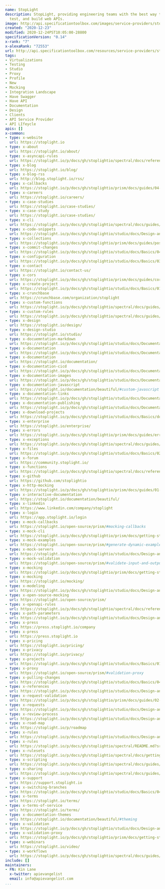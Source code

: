 ```yaml
---
name: StopLight
description: StopLight, providing engineering teams with the best way to document,
  test, and build web APIs.
image: http://api.specificationtoolbox.com/images/service-providers/stoplight.jpg
created: "2020-12-23"
modified: 2020-12-24PST10:05:00-28800
specificationVersion: "0.14"
x-rank: "7"
x-alexaRank: "72553"
url: http://api.specificationtoolbox.com/resources/service-providers/stoplight/
tags:
- Virtualizations
- Testing
- Studio
- Proxy
- Profile
- New
- Mocking
- Integration Landscape
- Have Swagger
- Have API
- Documentation
- Design
- Clients
- API Service Provider
- API LIfeycle
apis: []
x-common:
- type: x-website
  url: https://stoplight.io
- type: x-about
  url: https://stoplight.io/about/
- type: x-asyncapi-rules
  url: https://stoplight.io/p/docs/gh/stoplightio/spectral/docs/reference/asyncapi-rules.md?srn=gh/stoplightio/spectral/docs/reference/asyncapi-rules.md
- type: x-blog
  url: https://stoplight.io/blog/
- type: x-blog-rss
  url: http://blog.stoplight.io/rss/
- type: x-callbacks
  url: https://stoplight.io/p/docs/gh/stoplightio/prism/docs/guides/04-callbacks.md?srn=gh/stoplightio/prism/docs/guides/04-callbacks.md
- type: x-careers
  url: https://stoplight.io/careers/
- type: x-case-studies
  url: https://stoplight.io/case-studies/
- type: x-case-study
  url: https://stoplight.io/case-studies/
- type: x-cli
  url: https://stoplight.io/p/docs/gh/stoplightio/spectral/docs/guides/2-cli.md?srn=gh/stoplightio/spectral/docs/guides/2-cli.md
- type: x-code-snippets
  url: https://stoplight.io/p/docs/gh/stoplightio/studio/docs/Design-and-Modeling/05a-generating-code-snippets.md?srn=gh/stoplightio/studio/docs/Design-and-Modeling/05a-generating-code-snippets.md
- type: x-collections
  url: https://stoplight.io/p/docs/gh/stoplightio/prism/docs/guides/postman-collection.md?srn=gh/stoplightio/prism/docs/guides/postman-collection.md
- type: x-commit-changes
  url: https://stoplight.io/p/docs/gh/stoplightio/studio/docs/Basics/04-common-git-tasks.md?srn=gh/stoplightio/studio/docs/Basics/04-common-git-tasks.md
- type: x-configuration
  url: https://stoplight.io/p/docs/gh/stoplightio/studio/docs/Basics/03-stoplight-config.md?srn=gh/stoplightio/studio/docs/Basics/03-stoplight-config.md
- type: x-contact
  url: https://stoplight.io/contact-us/
- type: x-cors
  url: https://stoplight.io/p/docs/gh/stoplightio/prism/docs/guides/cors.md?srn=gh/stoplightio/prism/docs/guides/cors.md
- type: x-create-project
  url: https://stoplight.io/p/docs/gh/stoplightio/studio/docs/Basics/01-working-with-projects.md?srn=gh/stoplightio/studio/docs/Basics/01-working-with-projects.md#from-scratch
- type: x-crunchbase
  url: https://crunchbase.com/organization/stoplight
- type: x-custom-functions
  url: https://stoplight.io/p/docs/gh/stoplightio/spectral/docs/guides/5-custom-functions.md?srn=gh/stoplightio/spectral/docs/guides/5-custom-functions.md
- type: x-custom-rules
  url: https://stoplight.io/p/docs/gh/stoplightio/spectral/docs/guides/4-custom-rulesets.md?srn=gh/stoplightio/spectral/docs/guides/4-custom-rulesets.md
- type: x-design
  url: https://stoplight.io/design/
- type: x-design-studio
  url: https://stoplight.io/studio/
- type: x-docuemntation-markdown
  url: https://stoplight.io/p/docs/gh/stoplightio/studio/docs/Documentation/03-markdown-basics.md?srn=gh/stoplightio/studio/docs/Documentation/03-markdown-basics.md
- type: x-documentation
  url: https://stoplight.io/p/docs/gh/stoplightio/studio/docs/Documentation/01-getting-started.md?srn=gh/stoplightio/studio/docs/Documentation/01-getting-started.md
- type: x-documentation
  url: https://stoplight.io/documentation/
- type: x-documentation-cicd
  url: https://stoplight.io/p/docs/gh/stoplightio/studio/docs/Documentation/07-publish-via-ci.md?srn=gh/stoplightio/studio/docs/Documentation/07-publish-via-ci.md
- type: x-documentation-images
  url: https://stoplight.io/p/docs/gh/stoplightio/studio/docs/Documentation/04-using-images.md?srn=gh/stoplightio/studio/docs/Documentation/04-using-images.md
- type: x-documentation-javascript
  url: https://stoplight.io/documentation/beautiful/#custom-javascript
- type: x-documentation-links
  url: https://stoplight.io/p/docs/gh/stoplightio/studio/docs/Documentation/05-linking-between-articles.md?srn=gh/stoplightio/studio/docs/Documentation/05-linking-between-articles.md
- type: x-documentation-publishing
  url: https://stoplight.io/p/docs/gh/stoplightio/studio/docs/Documentation/06-publishing.md?srn=gh/stoplightio/studio/docs/Documentation/06-publishing.md
- type: x-download-projects
  url: https://stoplight.io/p/docs/gh/stoplightio/studio/docs/Basics/download-project.md?srn=gh/stoplightio/studio/docs/Basics/download-project.md
- type: x-enterprise
  url: https://stoplight.io/enterprise/
- type: x-errors
  url: https://stoplight.io/p/docs/gh/stoplightio/prism/docs/guides/errors.md?srn=gh/stoplightio/prism/docs/guides/errors.md
- type: x-exceptions
  url: https://stoplight.io/p/docs/gh/stoplightio/spectral/docs/guides/6-exceptions.md?srn=gh/stoplightio/spectral/docs/guides/6-exceptions.md
- type: x-files
  url: https://stoplight.io/p/docs/gh/stoplightio/studio/docs/Basics/02-working-with-files.md?srn=gh/stoplightio/studio/docs/Basics/02-working-with-files.md
- type: x-forum
  url: https://community.stoplight.io/
- type: x-functions
  url: https://stoplight.io/p/docs/gh/stoplightio/spectral/docs/reference/functions.md?srn=gh/stoplightio/spectral/docs/reference/functions.md
- type: x-github
  url: https://github.com/stoplightio
- type: x-http-mocking
  url: https://stoplight.io/p/docs/gh/stoplightio/prism/docs/guides/01-mocking.md?srn=gh/stoplightio/prism/docs/guides/01-mocking.md
- type: x-interactive-documentation
  url: https://stoplight.io/documentation/beautiful/
- type: x-linkedin
  url: https://www.linkedin.com/company/stoplight
- type: x-login
  url: https://app.stoplight.io/login
- type: x-mock-callbacks
  url: https://stoplight.io/open-source/prism/#mocking-callbacks
- type: x-mock-cli
  url: https://stoplight.io/p/docs/gh/stoplightio/prism/docs/getting-started/03-cli.md?srn=gh/stoplightio/prism/docs/getting-started/03-cli.md
- type: x-mock-examples
  url: https://stoplight.io/open-source/prism/#generate-dynamic-examples
- type: x-mock-servers
  url: https://stoplight.io/p/docs/gh/stoplightio/studio/docs/Design-and-Modeling/06-mock-servers.md?srn=gh/stoplightio/studio/docs/Design-and-Modeling/06-mock-servers.md
- type: x-mock-validation
  url: https://stoplight.io/open-source/prism/#validate-input-and-output
- type: x-mocking
  url: https://stoplight.io/p/docs/gh/stoplightio/prism/docs/getting-started/02-concepts.md?srn=gh/stoplightio/prism/docs/getting-started/02-concepts.md#mocking
- type: x-mocking
  url: https://stoplight.io/mocking/
- type: x-modeling
  url: https://stoplight.io/p/docs/gh/stoplightio/studio/docs/Design-and-Modeling/03-http-endpoints.md?srn=gh/stoplightio/studio/docs/Design-and-Modeling/03-http-endpoints.md
- type: x-open-source-mocking
  url: https://stoplight.io/open-source/prism/
- type: x-openapi-rules
  url: https://stoplight.io/p/docs/gh/stoplightio/spectral/docs/reference/openapi-rules.md?srn=gh/stoplightio/spectral/docs/reference/openapi-rules.md
- type: x-path-parameters
  url: https://stoplight.io/p/docs/gh/stoplightio/studio/docs/Design-and-Modeling/04-path-parameters.md
- type: x-press
  url: https://press.stoplight.io/company
- type: x-press
  url: https://press.stoplight.io
- type: x-pricing
  url: https://stoplight.io/pricing/
- type: x-privacy
  url: https://stoplight.io/privacy/
- type: x-projects
  url: https://stoplight.io/p/docs/gh/stoplightio/studio/docs/Basics/01-working-with-projects.md
- type: x-proxy
  url: https://stoplight.io/open-source/prism/#validation-proxy
- type: x-pulling-changes
  url: https://stoplight.io/p/docs/gh/stoplightio/studio/docs/Basics/04-common-git-tasks.md?srn=gh/stoplightio/studio/docs/Basics/04-common-git-tasks.md#pulling-changes
- type: x-references
  url: https://stoplight.io/p/docs/gh/stoplightio/studio/docs/Design-and-Modeling/07-using-references.md?srn=gh/stoplightio/studio/docs/Design-and-Modeling/07-using-references.md
- type: x-request-validation
  url: https://stoplight.io/p/docs/gh/stoplightio/prism/docs/guides/02-request-validation.md?srn=gh/stoplightio/prism/docs/guides/02-request-validation.md
- type: x-requests
  url: https://stoplight.io/p/docs/gh/stoplightio/studio/docs/Design-and-Modeling/05-request-maker.md?srn=gh/stoplightio/studio/docs/Design-and-Modeling/05-request-maker.md
- type: x-review-process
  url: https://stoplight.io/p/docs/gh/stoplightio/studio/docs/Design-and-Modeling/09-review-process.md?srn=gh/stoplightio/studio/docs/Design-and-Modeling/09-review-process.md
- type: x-road-map
  url: https://stoplight.io/p/roadmap
- type: x-rules
  url: https://stoplight.io/p/docs/gh/stoplightio/studio/docs/Design-and-Modeling/08a-configure-spectral.md?srn=gh/stoplightio/studio/docs/Design-and-Modeling/08a-configure-spectral.md
- type: x-rules
  url: https://stoplight.io/p/docs/gh/stoplightio/spectral/README.md?srn=gh/stoplightio/spectral/README.md
- type: x-rulesets
  url: https://stoplight.io/p/docs/gh/stoplightio/spectral/docs/getting-started/rulesets.md?srn=gh/stoplightio/spectral/docs/getting-started/rulesets.md
- type: x-scripting
  url: https://stoplight.io/p/docs/gh/stoplightio/spectral/docs/guides/3-javascript.md?srn=gh/stoplightio/spectral/docs/guides/3-javascript.md
- type: x-sharing
  url: https://stoplight.io/p/docs/gh/stoplightio/spectral/docs/guides/7-sharing-rulesets.md?srn=gh/stoplightio/spectral/docs/guides/7-sharing-rulesets.md
- type: x-support
  url: https://support.stoplight.io
- type: x-switching-branches
  url: https://stoplight.io/p/docs/gh/stoplightio/studio/docs/Basics/04-common-git-tasks.md?srn=gh/stoplightio/studio/docs/Basics/04-common-git-tasks.md#switching-branches
- type: x-terms
  url: https://stoplight.io/terms/
- type: x-terms-of-service
  url: https://stoplight.io/terms/
- type: x-documentation-themes
  url: https://stoplight.io/documentation/beautiful/#theming
- type: x-validation
  url: https://stoplight.io/p/docs/gh/stoplightio/studio/docs/Design-and-Modeling/08-validation-style-guide.md?srn=gh/stoplightio/studio/docs/Design-and-Modeling/08-validation-style-guide.md
- type: x-validation-proxy
  url: https://stoplight.io/p/docs/gh/stoplightio/prism/docs/getting-started/02-concepts.md?srn=gh/stoplightio/prism/docs/getting-started/02-concepts.md#validation-proxy
- type: x-webinars
  url: https://stoplight.io/video/
- type: x-workflows
  url: https://stoplight.io/p/docs/gh/stoplightio/spectral/docs/guides/1-workflows.md?srn=gh/stoplightio/spectral/docs/guides/1-workflows.md
include: []
maintainers:
- FN: Kin Lane
  x-twitter: apievangelist
  email: info@apievangelist.com
...
```

